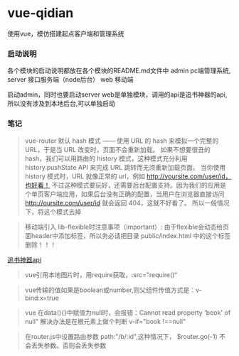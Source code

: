 # vue-qidian
使用vue，模仿搭建起点客户端和管理系统
### 启动说明
各个模块的启动说明都放在各个模块的README.md文件中
admin  pc端管理系统, 
server 接口服务端（node后台）
web    移动端

启动admin，同时也要启动server
web是单独模块，调用的api是追书神器的api,所以没有涉及到本地后台,可以单独启动

### 笔记
>vue-router 默认 hash 模式 —— 使用 URL 的 hash 来模拟一个完整的 URL，于是当 URL 改变时，页面不会重新加载。
 如果不想要很丑的 hash，我们可以用路由的 history 模式，这种模式充分利用 history.pushState API 来完成 URL 跳转而无须重新加载页面。
 当你使用 history 模式时，URL 就像正常的 url，例如 http://yoursite.com/user/id，也好看！
 不过这种模式要玩好，还需要后台配置支持。因为我们的应用是个单页客户端应用，如果后台没有正确的配置，当用户在浏览器直接访问 http://oursite.com/user/id 就会返回 404，这就不好看了。
 所以一般情况下，将这个模式去掉
 
>移动端引入 lib-flexible时注意事项（important）: 由于flexible会动态给页面header中添加<meta name='viewport' >标签，所以务必请把目录 public/index.html 中的这个标签删除！！！

[追书神器api](https://github.com/amumu233/zhuishushenqi/wiki/API-%E6%8E%A5%E5%8F%A3%E6%96%87%E6%A1%A3)

>vue引用本地图片时，用require获取，:src="require()“

>vue传输的值如果是boolean或number,则父组件传值方式是：v-bind:x=true

>vue 在data(){}中赋值为null时，会报错：Cannot read property 'book' of null"
解决办法是在根元素上做个判断 v-if="book !==null"

>在router.js中设置路由参数 path:"/b/:id",这种情况下，
$router.go(-1) 不会丢失参数。否则会丢失参数


